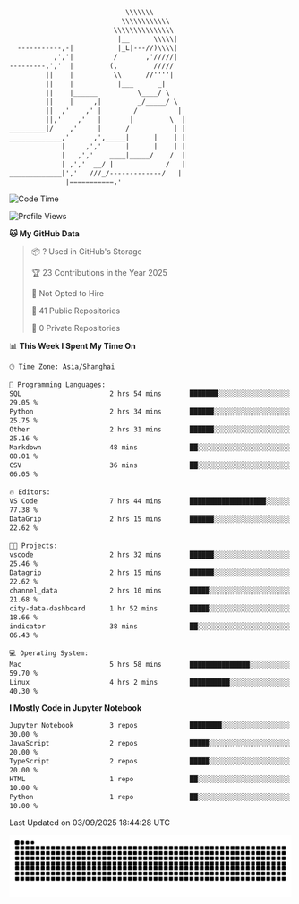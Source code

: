 ```
                             \\\\\\\
                            \\\\\\\\\\\\
                          \\\\\\\\\\\\\\\
                           |__      \\\\\|
  -----------,-|           |_L|---//)\\\\|
           ,','|          /       ,'/////|
---------,','  |         (,         /////
         ||    |          \\      //''''|
         ||    |           |___      _|
         ||    |______          \____/ \
         ||    |     ,|         _/_____/ \
         ||  ,'    ,' |        /          |
         ||,'    ,'   |       |         \  |
_________|/    ,'     |      /           | |
_____________,'      ,',_____|      |    | |
             |     ,','      |      |    | |
             |   ,','    ____|_____/    /  |
             | ,','  __/ |             /   |
_____________|','   ///_/-------------/   |
              |===========,'
```

<!--START_SECTION:waka-->
![Code Time](http://img.shields.io/badge/Code%20Time-120%20hrs%2050%20mins-blue)

![Profile Views](http://img.shields.io/badge/Profile%20Views-0-blue)

**🐱 My GitHub Data** 

> 📦 ? Used in GitHub's Storage 
 > 
> 🏆 23 Contributions in the Year 2025
 > 
> 🚫 Not Opted to Hire
 > 
> 📜 41 Public Repositories 
 > 
> 🔑 0 Private Repositories 
 > 
📊 **This Week I Spent My Time On** 

```text
🕑︎ Time Zone: Asia/Shanghai

💬 Programming Languages: 
SQL                      2 hrs 54 mins       ███████░░░░░░░░░░░░░░░░░░   29.05 % 
Python                   2 hrs 34 mins       ██████░░░░░░░░░░░░░░░░░░░   25.75 % 
Other                    2 hrs 31 mins       ██████░░░░░░░░░░░░░░░░░░░   25.16 % 
Markdown                 48 mins             ██░░░░░░░░░░░░░░░░░░░░░░░   08.01 % 
CSV                      36 mins             ██░░░░░░░░░░░░░░░░░░░░░░░   06.05 % 

🔥 Editors: 
VS Code                  7 hrs 44 mins       ███████████████████░░░░░░   77.38 % 
DataGrip                 2 hrs 15 mins       ██████░░░░░░░░░░░░░░░░░░░   22.62 % 

🐱‍💻 Projects: 
vscode                   2 hrs 32 mins       ██████░░░░░░░░░░░░░░░░░░░   25.46 % 
Datagrip                 2 hrs 15 mins       ██████░░░░░░░░░░░░░░░░░░░   22.62 % 
channel_data             2 hrs 10 mins       █████░░░░░░░░░░░░░░░░░░░░   21.68 % 
city-data-dashboard      1 hr 52 mins        █████░░░░░░░░░░░░░░░░░░░░   18.66 % 
indicator                38 mins             ██░░░░░░░░░░░░░░░░░░░░░░░   06.43 % 

💻 Operating System: 
Mac                      5 hrs 58 mins       ███████████████░░░░░░░░░░   59.70 % 
Linux                    4 hrs 2 mins        ██████████░░░░░░░░░░░░░░░   40.30 % 
```

**I Mostly Code in Jupyter Notebook** 

```text
Jupyter Notebook         3 repos             ████████░░░░░░░░░░░░░░░░░   30.00 % 
JavaScript               2 repos             █████░░░░░░░░░░░░░░░░░░░░   20.00 % 
TypeScript               2 repos             █████░░░░░░░░░░░░░░░░░░░░   20.00 % 
HTML                     1 repo              ██░░░░░░░░░░░░░░░░░░░░░░░   10.00 % 
Python                   1 repo              ██░░░░░░░░░░░░░░░░░░░░░░░   10.00 % 
```




 Last Updated on 03/09/2025 18:44:28 UTC
<!--END_SECTION:waka-->

<picture>
  <source media="(prefers-color-scheme: dark)" srcset="https://raw.githubusercontent.com/yuemanly/yuemanly/output/github-contribution-grid-snake-dark.svg" />
  <source media="(prefers-color-scheme: light)" srcset="https://raw.githubusercontent.com/yuemanly/yuemanly/output/github-contribution-grid-snake.svg" />
  <img alt="github-snake" src="https://raw.githubusercontent.com/yuemanly/yuemanly/output/github-contribution-grid-snake.svg" />
</picture>
<!--
**yuemanly/yuemanly** is a ✨ _special_ ✨ repository because its `README.md` (this file) appears on your GitHub profile.

Here are some ideas to get you started:

- 🔭 I’m currently working on ...
- 🌱 I’m currently learning ...
- 👯 I’m looking to collaborate on ...
- 🤔 I’m looking for help with ...
- 💬 Ask me about ...
- 📫 How to reach me: ...
- 😄 Pronouns: ...
- ⚡ Fun fact: ...
-->

